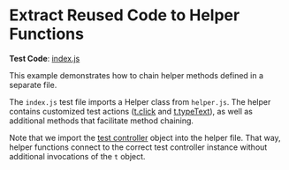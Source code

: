 # Extract Reused Code to Helper Functions

**Test Code**: [index.js](index.js)

This example demonstrates how to chain helper methods defined in a separate file.

The `index.js` test file imports a Helper class from `helper.js`. The helper contains customized test actions ([t.click](https://testcafe.io/documentation/402710/reference/test-api/testcontroller/click?search#header) and [t.typeText](https://testcafe.io/documentation/402674/reference/test-api/testcontroller/typetext?search#header)), as well as additional methods that facilitate method chaining.

Note that we import the [test controller](https://devexpress.github.io/testcafe/documentation/test-api/test-code-structure.html#test-controller) object into the helper file. That way, helper functions connect to the correct test controller instance without additional invocations of the `t` object.